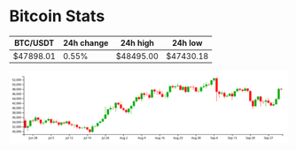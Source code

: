 # Bitcoin Stats

BTC/USDT|24h change|24h high|24h low|
|---|---|---|---|
|$47898.01|0.55%|$48495.00|$47430.18|

<img src="./chart.svg">
